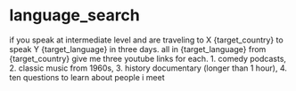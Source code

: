 # language_search
if you speak at intermediate level and are traveling to X {target_country} to speak Y {target_language} in three days. all in {target_language} from {target_country} give me three youtube links for each. 1. comedy podcasts, 2. classic music from 1960s, 3. history documentary (longer than 1 hour), 4. ten questions to learn about people i meet
